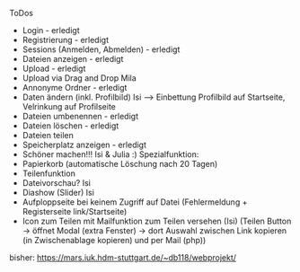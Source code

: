ToDos

- Login - erledigt
- Registrierung - erledigt
- Sessions (Anmelden, Abmelden) - erledigt
- Dateien anzeigen - erledigt
- Upload - erledigt
- Upload via Drag and Drop Mila 
- Annonyme Ordner - erledigt
- Daten ändern (inkl. Profilbild) Isi
--> Einbettung Profilbild auf Startseite, Velrinkung auf Profilseite
- Dateien umbenennen - erledigt
- Dateien löschen - erledigt
- Dateien teilen
- Speicherplatz anzeigen - erledigt
- Schöner machen!!! Isi & Julia :)
Spezialfunktion:
- Papierkorb (automatische Löschung nach 20 Tagen)
- Teilenfunktion
- Dateivorschau? Isi
- Diashow (Slider) Isi
- Aufploppseite bei keinem Zugriff auf Datei (Fehlermeldung + Registerseite link/Startseite)
- Icon zum Teilen mit Mailfunktion zum Teilen  versehen (Isi) (Teilen Button -> öffnet Modal (extra Fenster) -> dort Auswahl zwischen Link kopieren (in Zwischenablage kopieren) und per Mail (php))

bisher: https://mars.iuk.hdm-stuttgart.de/~db118/webprojekt/
